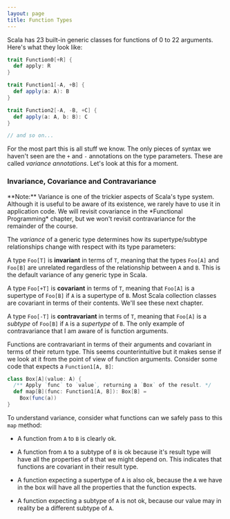 ```yaml
---
layout: page
title: Function Types
---
```


Scala has 23 built-in generic classes for functions of 0 to 22 arguments. Here's what they look like:

~~~ scala
trait Function0[+R] {
  def apply: R
}

trait Function1[-A, +B] {
  def apply(a: A): B
}

trait Function2[-A, -B, +C] {
  def apply(a: A, b: B): C
}

// and so on...
~~~

For the most part this is all stuff we know. The only pieces of syntax we haven't seen are the `+` and `-` annotations on the type parameters. These are called *variance annotations*. Let's look at this for a moment.

### Invariance, Covariance and Contravariance

<div class="alert alert-warning">
**Note:** Variance is one of the trickier aspects of Scala's type system. Although it is useful to be aware of its existence, we rarely have to use it in application code. We will revisit covariance in the *Functional Programming* chapter, but we won't revisit contravariance for the remainder of the course.
</div>

The *variance* of a generic type determines how its supertype/subtype relationships change with respect with its type parameters:

A type `Foo[T]` is **invariant** in terms of `T`, meaning that the types `Foo[A]` and `Foo[B]` are unrelated regardless of the relationship between `A` and `B`. This is the default variance of any generic type in Scala.

A type `Foo[+T]` is **covariant** in terms of `T`, meaning that `Foo[A]` is a supertype of `Foo[B]` if `A` is a supertype of `B`. Most Scala collection classes are covariant in terms of their contents. We'll see these next chapter.

A type `Foo[-T]` is **contravariant** in terms of `T`, meaning that `Foo[A]` is a *subtype* of `Foo[B]` if `A` is a *supertype* of `B`. The only example of contravariance that I am aware of is function arguments.

Functions are contravariant in terms of their arguments and covariant in terms of their return type. This seems counterintuitive but it makes sense if we look at it from the point of view of function arguments. Consider some code that expects a `Function1[A, B]`:

~~~ scala
class Box[A](value: A) {
  /** Apply `func` to `value`, returning a `Box` of the result. */
  def map[B](func: Function1[A, B]): Box[B] =
    Box(func(a))
}
~~~

To understand variance, consider what functions can we safely pass to this `map` method:

 - A function from `A` to `B` is clearly ok.

 - A function from `A` to a subtype of `B` is ok because it's result type will have all the properties of `B` that we might depend on. This indicates that functions are covariant in their result type.

 - A function expecting a supertype of `A` is also ok, because the `A` we have in the box will have all the properties that the function expects.

 - A function expecting a subtype of `A` is not ok, because our value may in reality be a different subtype of `A`.
